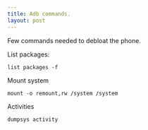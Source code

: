 ```yaml
---
title: Adb commands.
layout: post
---
```

Few commands needed to debloat the phone.

List packages:
    
    list packages -f

Mount system

    mount -o remount,rw /system /system
    
Activities

    dumpsys activity
